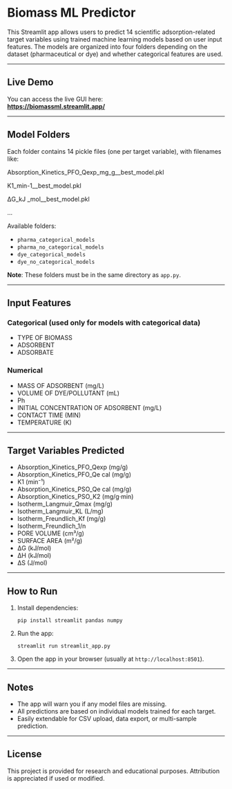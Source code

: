# Biomass ML Predictor

This Streamlit app allows users to predict 14 scientific adsorption-related target variables using trained machine learning models based on user input features. The models are organized into four folders depending on the dataset (pharmaceutical or dye) and whether categorical features are used.

---

## Live Demo

You can access the live GUI here:  
**https://biomassml.streamlit.app/**

---

## Model Folders

Each folder contains 14 pickle files (one per target variable), with filenames like:

Absorption_Kinetics_PFO_Qexp_mg_g__best_model.pkl

K1_min-1__best_model.pkl

ΔG_kJ _mol__best_model.pkl

...


Available folders:

- `pharma_categorical_models`
- `pharma_no_categorical_models`
- `dye_categorical_models`
- `dye_no_categorical_models`

**Note**: These folders must be in the same directory as `app.py`.

---

## Input Features

### Categorical (used only for models with categorical data)

- TYPE OF BIOMASS  
- ADSORBENT  
- ADSORBATE

### Numerical

- MASS OF ADSORBENT (mg/L)  
- VOLUME OF DYE/POLLUTANT (mL)  
- Ph  
- INITIAL CONCENTRATION OF ADSORBENT (mg/L)  
- CONTACT TIME (MIN)  
- TEMPERATURE (K)

---

## Target Variables Predicted

- Absorption_Kinetics_PFO_Qexp (mg/g)  
- Absorption_Kinetics_PFO_Qe cal (mg/g)  
- K1 (min⁻¹)  
- Absorption_Kinetics_PSO_Qe cal (mg/g)  
- Absorption_Kinetics_PSO_K2 (mg/g·min)  
- Isotherm_Langmuir_Qmax (mg/g)  
- Isotherm_Langmuir_KL (L/mg)  
- Isotherm_Freundlich_Kf (mg/g)  
- Isotherm_Freundlich_1/n  
- PORE VOLUME (cm³/g)  
- SURFACE AREA (m²/g)  
- ΔG (kJ/mol)  
- ΔH (kJ/mol)  
- ΔS (J/mol)

---

## How to Run

1. Install dependencies:

    ```
    pip install streamlit pandas numpy
    ```

2. Run the app:

    ```
    streamlit run streamlit_app.py
    ```

3. Open the app in your browser (usually at `http://localhost:8501`).

---

## Notes

- The app will warn you if any model files are missing.
- All predictions are based on individual models trained for each target.
- Easily extendable for CSV upload, data export, or multi-sample prediction.

---

## License

This project is provided for research and educational purposes. Attribution is appreciated if used or modified.
